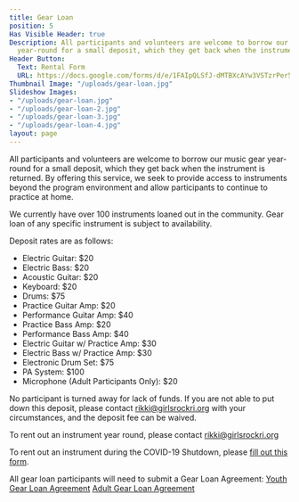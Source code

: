 ```yaml
---
title: Gear Loan
position: 5
Has Visible Header: true
Description: All participants and volunteers are welcome to borrow our music gear
  year-round for a small deposit, which they get back when the instrument is returned.
Header Button:
  Text: Rental Form
  URL: https://docs.google.com/forms/d/e/1FAIpQLSfJ-dMTBXcAYw3VSTzrPer5tZYvKrHQFUbiUC9WYhb0byMtAA/viewform
Thumbnail Image: "/uploads/gear-loan.jpg"
Slideshow Images:
- "/uploads/gear-loan.jpg"
- "/uploads/gear-loan-2.jpg"
- "/uploads/gear-loan-3.jpg"
- "/uploads/gear-loan-4.jpg"
layout: page
---
```


All participants and volunteers are welcome to borrow our music gear year-round for a small deposit, which they get back when the instrument is returned. By offering this service, we seek to provide access to instruments beyond the program environment and allow participants to continue to practice at home. 

We currently have over 100 instruments loaned out in the community. Gear loan of any specific instrument is subject to availability. 

Deposit rates are as follows:
* Electric Guitar: $20
* Electric Bass: $20
* Acoustic Guitar: $20
* Keyboard: $20
* Drums: $75
* Practice Guitar Amp: $20
* Performance Guitar Amp: $40
* Practice Bass Amp: $20
* Performance Bass Amp: $40
* Electric Guitar w/ Practice Amp: $30
* Electric Bass w/ Practice Amp: $30
* Electronic Drum Set: $75 
* PA System: $100
* Microphone (Adult Participants Only): $20

No participant is turned away for lack of funds. If you are not able to put down this deposit, please contact [rikki@girlsrockri.org](mailto:rikki@girlsrockri.org) with your circumstances, and the deposit fee can be waived. 

To rent out an instrument year round, please contact [rikki@girlsrockri.org](mailto:rikki@girlsrockri.org)	

To rent out an instrument during the COVID-19 Shutdown, please [fill out this form](https://docs.google.com/forms/d/e/1FAIpQLSfJ-dMTBXcAYw3VSTzrPer5tZYvKrHQFUbiUC9WYhb0byMtAA/viewform). 

All gear loan participants will need to submit a Gear Loan Agreement:
[Youth Gear Loan Agreement](https://drive.google.com/file/d/1-0mFClu7uErEbC2ADduBoroyIdcTTHxQ/view)
[Adult Gear Loan Agreement](https://drive.google.com/file/d/0B8GwquT_BYALRllla2h6T2d3Uk0/view)